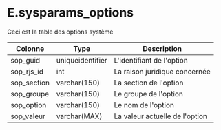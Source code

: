 # E.sysparams_options

Ceci est la table des options système

Colonne|Type|Description
---|---|---
sop_guid|uniqueidentifier|L'identifiant de l'option 
sop_rjs_id|int|La raison juridique concernée 
sop_section|varchar(150)|La section de l'option 
sop_groupe|varchar(150)|Le groupe de l'option 
sop_option|varchar(150)|Le nom de l'option 
sop_valeur|varchar(MAX)|La valeur actuelle de l'option 
